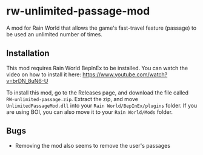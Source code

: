 # rw-unlimited-passage-mod
A mod for Rain World that allows the game's fast-travel feature (passage) to be used an unlimited number of times.

## Installation
This mod requires Rain World BepInEx to be installed. You can watch the video on how to install it here:
https://www.youtube.com/watch?v=brDN_8uN6-U

To install this mod, go to the Releases page, and download the file called `RW-unlimited-passage.zip`.
Extract the zip, and move `UnlimitedPassageMod.dll` into your `Rain World/BepInEx/plugins` folder.
If you are using BOI, you can also move it to your `Rain World/Mods` folder.

## Bugs
- Removing the mod also seems to remove the user's passages
